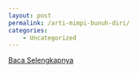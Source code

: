 ```yaml
---
layout: post
permalink: /arti-mimpi-bunuh-diri/
categories:
    - Uncategorized
---
```


[Baca Selengkapnya](/09)